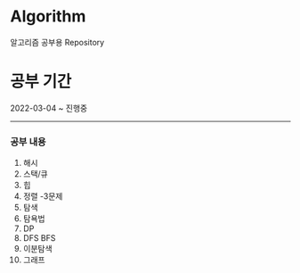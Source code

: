 # Algorithm
알고리즘 공부용 Repository

# 공부 기간
2022-03-04 ~ 진행중

--------------------

### 공부 내용
1. 해시
2. 스택/큐
3. 힙
4. 정렬 -3문제
5. 탐색
6. 탐욕법
7. DP
8. DFS BFS
9. 이분탐색
10. 그래프
